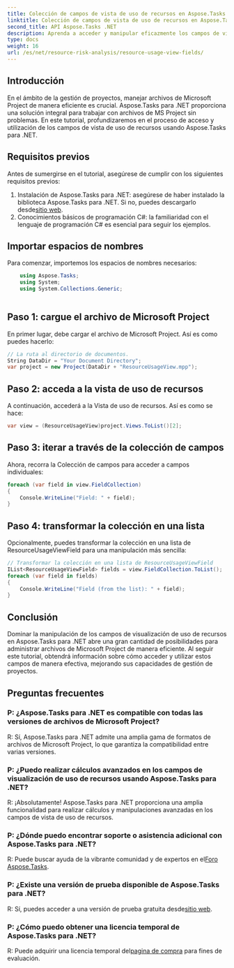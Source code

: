 ```yaml
---
title: Colección de campos de vista de uso de recursos en Aspose.Tasks
linktitle: Colección de campos de vista de uso de recursos en Aspose.Tasks
second_title: API Aspose.Tasks .NET
description: Aprenda a acceder y manipular eficazmente los campos de visualización de uso de recursos en archivos de Microsoft Project utilizando Aspose.Tasks para .NET.
type: docs
weight: 16
url: /es/net/resource-risk-analysis/resource-usage-view-fields/
---
```

## Introducción
En el ámbito de la gestión de proyectos, manejar archivos de Microsoft Project de manera eficiente es crucial. Aspose.Tasks para .NET proporciona una solución integral para trabajar con archivos de MS Project sin problemas. En este tutorial, profundizaremos en el proceso de acceso y utilización de los campos de vista de uso de recursos usando Aspose.Tasks para .NET.
## Requisitos previos
Antes de sumergirse en el tutorial, asegúrese de cumplir con los siguientes requisitos previos:
1.  Instalación de Aspose.Tasks para .NET: asegúrese de haber instalado la biblioteca Aspose.Tasks para .NET. Si no, puedes descargarlo desde[sitio web](https://releases.aspose.com/tasks/net/).
2. Conocimientos básicos de programación C#: la familiaridad con el lenguaje de programación C# es esencial para seguir los ejemplos.

## Importar espacios de nombres
Para comenzar, importemos los espacios de nombres necesarios:
```csharp
    using Aspose.Tasks;
    using System;
    using System.Collections.Generic;
    
```

## Paso 1: cargue el archivo de Microsoft Project
En primer lugar, debe cargar el archivo de Microsoft Project. Así es como puedes hacerlo:
```csharp
// La ruta al directorio de documentos.
String DataDir = "Your Document Directory";
var project = new Project(DataDir + "ResourceUsageView.mpp");
```
## Paso 2: acceda a la vista de uso de recursos
A continuación, accederá a la Vista de uso de recursos. Así es como se hace:
```csharp
var view = (ResourceUsageView)project.Views.ToList()[2];
```
## Paso 3: iterar a través de la colección de campos
Ahora, recorra la Colección de campos para acceder a campos individuales:
```csharp
foreach (var field in view.FieldCollection)
{
    Console.WriteLine("Field: " + field);
}
```
## Paso 4: transformar la colección en una lista
Opcionalmente, puedes transformar la colección en una lista de ResourceUsageViewField para una manipulación más sencilla:
```csharp
// Transformar la colección en una lista de ResourceUsageViewField
IList<ResourceUsageViewField> fields = view.FieldCollection.ToList();
foreach (var field in fields)
{
    Console.WriteLine("Field (from the list): " + field);
}
```

## Conclusión
Dominar la manipulación de los campos de visualización de uso de recursos en Aspose.Tasks para .NET abre una gran cantidad de posibilidades para administrar archivos de Microsoft Project de manera eficiente. Al seguir este tutorial, obtendrá información sobre cómo acceder y utilizar estos campos de manera efectiva, mejorando sus capacidades de gestión de proyectos.
## Preguntas frecuentes
### P: ¿Aspose.Tasks para .NET es compatible con todas las versiones de archivos de Microsoft Project?
R: Sí, Aspose.Tasks para .NET admite una amplia gama de formatos de archivos de Microsoft Project, lo que garantiza la compatibilidad entre varias versiones.
### P: ¿Puedo realizar cálculos avanzados en los campos de visualización de uso de recursos usando Aspose.Tasks para .NET?
R: ¡Absolutamente! Aspose.Tasks para .NET proporciona una amplia funcionalidad para realizar cálculos y manipulaciones avanzadas en los campos de vista de uso de recursos.
### P: ¿Dónde puedo encontrar soporte o asistencia adicional con Aspose.Tasks para .NET?
 R: Puede buscar ayuda de la vibrante comunidad y de expertos en el[Foro Aspose.Tasks](https://forum.aspose.com/c/tasks/15).
### P: ¿Existe una versión de prueba disponible de Aspose.Tasks para .NET?
 R: Sí, puedes acceder a una versión de prueba gratuita desde[sitio web](https://releases.aspose.com/).
### P: ¿Cómo puedo obtener una licencia temporal de Aspose.Tasks para .NET?
 R: Puede adquirir una licencia temporal del[pagina de compra](https://purchase.aspose.com/temporary-license/) para fines de evaluación.